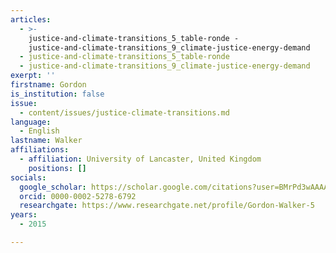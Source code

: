 ```yaml
---
articles:
  - >-
    justice-and-climate-transitions_5_table-ronde -
    justice-and-climate-transitions_9_climate-justice-energy-demand
  - justice-and-climate-transitions_5_table-ronde
  - justice-and-climate-transitions_9_climate-justice-energy-demand
exerpt: ''
firstname: Gordon
is_institution: false
issue:
  - content/issues/justice-climate-transitions.md
language:
  - English
lastname: Walker
affiliations:
  - affiliation: University of Lancaster, United Kingdom
    positions: []
socials:
  google_scholar: https://scholar.google.com/citations?user=BMrPd3wAAAAJ&hl=en
  orcid: 0000-0002-5278-6792
  researchgate: https://www.researchgate.net/profile/Gordon-Walker-5
years:
  - 2015

---
```

